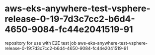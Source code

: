 # aws-eks-anywhere-test-vsphere-release-0-19-7d3c7cc2-b6d4-4650-9084-fc44e2041519-91
repository for use with E2E test job aws-eks-anywhere-test-vsphere-release-0-19:7d3c7cc2-b6d4-4650-9084-fc44e2041519-91
